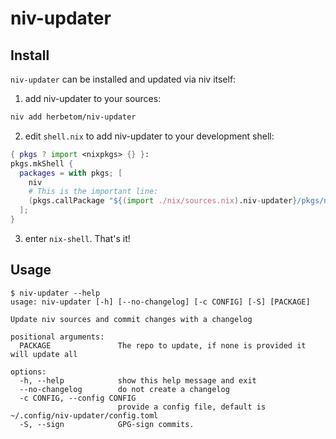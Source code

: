 # niv-updater

## Install

`niv-updater` can be installed and updated via niv itself:

1. add niv-updater to your sources:

```bash
niv add herbetom/niv-updater
```

2. edit `shell.nix` to add niv-updater to your development shell:


```nix
{ pkgs ? import <nixpkgs> {} }:
pkgs.mkShell {
  packages = with pkgs; [
    niv
    # This is the important line:
    (pkgs.callPackage "${(import ./nix/sources.nix).niv-updater}/pkgs/niv-updater.nix" {})
  ];
}
```

3. enter `nix-shell`. That's it!


## Usage

```
$ niv-updater --help
usage: niv-updater [-h] [--no-changelog] [-c CONFIG] [-S] [PACKAGE]

Update niv sources and commit changes with a changelog

positional arguments:
  PACKAGE               The repo to update, if none is provided it will update all

options:
  -h, --help            show this help message and exit
  --no-changelog        do not create a changelog
  -c CONFIG, --config CONFIG
                        provide a config file, default is ~/.config/niv-updater/config.toml
  -S, --sign            GPG-sign commits.
```
